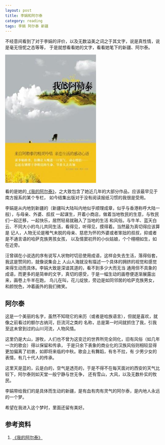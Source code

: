 ```yaml
---
layout: post
title: 李娟和阿尔泰
category: reading
tags: 李娟 阿尔泰 新疆
---
```


不经意间看到了对于李娟的评价，以及无数溢美之词之于其文字，说是真性情，说是毫无忸怩之态等等，
于是就想看看她的文字，看看她笔下的新疆、阿尔泰。

![aertai](/assets/images/aertai.jpg)

看的是她的[《我的阿尔泰》][《我的阿尔泰》]，之大致包含了她近几年的大部分作品，应该最早见于南方报系的某个专栏，
如今结集出版对于没有阅读报纸习惯的我很是受用。

李娟是从内地到新疆的（新疆叫大陆叫内地似乎顺理成章，似乎与香港称呼大陆一般），与母亲、外婆、叔叔
一起谋生，开着小商店，做着当地牧民的生意，与牧民们一起迁移，一起快乐，居然轻易就融入了当地的生活
和风俗。与牛羊、蓝天白云、不同大小的鸟儿共同生活，看得见，听得见，摸得着。当然最为真切得应该算是
记人，人物无论是稚气未脱的母亲、慈悲为怀的外婆或者笨拙的叔叔，抑或者是不通言语的哈萨克族男孩女孩，
以及情窦初开的小伙姑娘，个个栩栩如生，如在近旁。

汪曾祺在小说选的序有说写人状物时切忌使用成语，这样会失去生活，落得俗套，我这是赞同的，就像说集会上
人山人海就没有描述一个具体的拥挤的视觉和感觉来得生动而具体。李娟大致是深谙其道的，看不到多少大而无当
通用但不具象的成语，而更多的是简单的文字，真切的感受，于是一幅生动的画卷便逐渐展露出来，画卷上牛羊在跑，
鸟儿在叫，花儿绽放，旁边是如同邻居的哈萨克族男女，和颜悦色，冲着画外的我们微笑。

## 阿尔泰

这是一个美丽的名字，虽然不知晓它的来历（或者是哈族语言），但就是喜欢，就像之前看过的额尔古纳河，巨流河之类的
名称，总是第一时间就抓住了我，引我至这未曾到过的山川河流，人物风情。

这里仍是大山，游牧，人们也不曾为这变迁的世界所完全同化，旧有风俗（如几年一次的歌会）得以保留和传承，
于是只余下表象的商业化的汉族风俗则相较显得更加偏离了初衷，如即将来临的中秋。歌会上有舞蹈，有冬不拉，有
少男少女的表情，有几十代人的传承。

这里天是蓝的，云是白的，空气是透亮的，于是不得不在每天面对的西安的天气比较下，阿尔泰则如天堂一般宁静与世无争，
还有雪山，大风，以及无数朴实的牧民。

李娟带给我们的是具体而生动的新疆，是有血有肉有灵气的阿尔泰，是内地人永远的一个梦。

希望在我进入这个梦时，里面还留有美好。




## 参考资料
1. [《我的阿尔泰》][《我的阿尔泰》]


[《我的阿尔泰》]: http://book.douban.com/subject/4884218/

